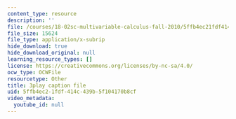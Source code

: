 ```yaml
---
content_type: resource
description: ''
file: /courses/18-02sc-multivariable-calculus-fall-2010/5ffb4ec21fdf414c439b5f104170b8cf_ocdM30Wm_8g.srt
file_size: 15624
file_type: application/x-subrip
hide_download: true
hide_download_original: null
learning_resource_types: []
license: https://creativecommons.org/licenses/by-nc-sa/4.0/
ocw_type: OCWFile
resourcetype: Other
title: 3play caption file
uid: 5ffb4ec2-1fdf-414c-439b-5f104170b8cf
video_metadata:
  youtube_id: null
---
```

